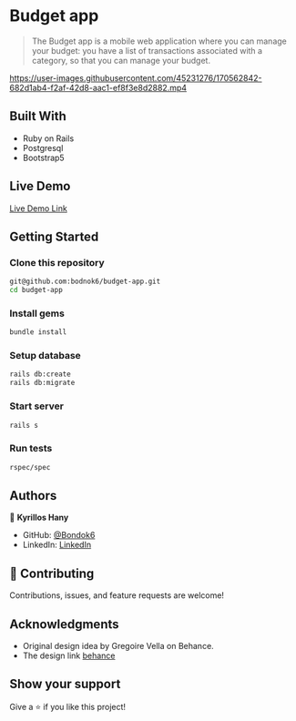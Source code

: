 # Budget app

> The Budget app is a mobile web application where you can manage your budget: you have a list of transactions associated with a category, so that you can manage your budget.

https://user-images.githubusercontent.com/45231276/170562842-682d1ab4-f2af-42d8-aac1-ef8f3e8d2882.mp4

## Built With

- Ruby on Rails
- Postgresql
- Bootstrap5

## Live Demo

[Live Demo Link](https://kb-budge-appp.herokuapp.com/)

## Getting Started

### Clone this repository

```bash
git@github.com:bodnok6/budget-app.git
cd budget-app
```
### Install gems
```bash
bundle install
```

### Setup database
```bash
rails db:create
rails db:migrate
```

### Start server
```bash
rails s
```

### Run tests
```bash
rspec/spec
```

## Authors

👤 **Kyrillos Hany**

- GitHub: [@Bondok6](https://github.com/Bondok6)
- LinkedIn: [LinkedIn](https://www.linkedin.com/in/kyrillos-hany/)

## 🤝 Contributing

Contributions, issues, and feature requests are welcome!

## Acknowledgments

- Original design idea by Gregoire Vella on Behance.
- The design link [behance](https://www.behance.net/gregoirevella)

## Show your support

Give a ⭐️ if you like this project!
